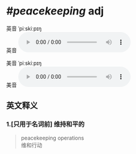 # ***\#peacekeeping*** adj
英音 ˈpiːskiːpɪŋ  
英音
<audio src="./media/peacekeeping1_AAC.aac" controls="controls"></audio>

美音 ˈpiːskiːpɪŋ  
美音
<audio src="./media/peacekeeping2_AAC.aac" controls="controls"></audio>



  

英文释义
---
### 1.**[只用于名词前] 维持和平的**  

 > peacekeeping operations  
 > 维和行动    


